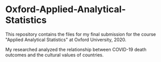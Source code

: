 # Oxford-Applied-Analytical-Statistics

This repository contains the files for my final submission for the course "Applied Analytical Statistics" at Oxford University, 2020.

My researched analyzed the relationship between COVID-19 death outcomes and the cultural values of countries.
